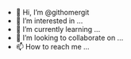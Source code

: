 - 👋 Hi, I’m @githomergit
- 👀 I’m interested in ...
- 🌱 I’m currently learning ...
- 💞️ I’m looking to collaborate on ...
- 📫 How to reach me ...

<!---
githomergit/githomergit is a ✨ special ✨ repository because its `README.md` (this file) appears on your GitHub profile.
You can click the Preview link to take a look at your changes.Hello,hello
--->
